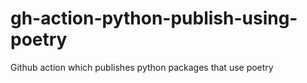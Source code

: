 # gh-action-python-publish-using-poetry
Github action which publishes python packages that use poetry 
